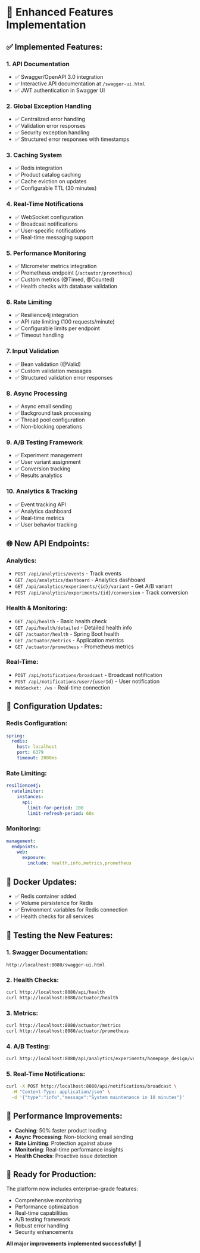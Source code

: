 # 🚀 Enhanced Features Implementation

## ✅ **Implemented Features:**

### **1. API Documentation**
- ✅ Swagger/OpenAPI 3.0 integration
- ✅ Interactive API documentation at `/swagger-ui.html`
- ✅ JWT authentication in Swagger UI

### **2. Global Exception Handling**
- ✅ Centralized error handling
- ✅ Validation error responses
- ✅ Security exception handling
- ✅ Structured error responses with timestamps

### **3. Caching System**
- ✅ Redis integration
- ✅ Product catalog caching
- ✅ Cache eviction on updates
- ✅ Configurable TTL (30 minutes)

### **4. Real-Time Notifications**
- ✅ WebSocket configuration
- ✅ Broadcast notifications
- ✅ User-specific notifications
- ✅ Real-time messaging support

### **5. Performance Monitoring**
- ✅ Micrometer metrics integration
- ✅ Prometheus endpoint (`/actuator/prometheus`)
- ✅ Custom metrics (@Timed, @Counted)
- ✅ Health checks with database validation

### **6. Rate Limiting**
- ✅ Resilience4j integration
- ✅ API rate limiting (100 requests/minute)
- ✅ Configurable limits per endpoint
- ✅ Timeout handling

### **7. Input Validation**
- ✅ Bean validation (@Valid)
- ✅ Custom validation messages
- ✅ Structured validation error responses

### **8. Async Processing**
- ✅ Async email sending
- ✅ Background task processing
- ✅ Thread pool configuration
- ✅ Non-blocking operations

### **9. A/B Testing Framework**
- ✅ Experiment management
- ✅ User variant assignment
- ✅ Conversion tracking
- ✅ Results analytics

### **10. Analytics & Tracking**
- ✅ Event tracking API
- ✅ Analytics dashboard
- ✅ Real-time metrics
- ✅ User behavior tracking

## 🌐 **New API Endpoints:**

### **Analytics:**
- `POST /api/analytics/events` - Track events
- `GET /api/analytics/dashboard` - Analytics dashboard
- `GET /api/analytics/experiments/{id}/variant` - Get A/B variant
- `POST /api/analytics/experiments/{id}/conversion` - Track conversion

### **Health & Monitoring:**
- `GET /api/health` - Basic health check
- `GET /api/health/detailed` - Detailed health info
- `GET /actuator/health` - Spring Boot health
- `GET /actuator/metrics` - Application metrics
- `GET /actuator/prometheus` - Prometheus metrics

### **Real-Time:**
- `POST /api/notifications/broadcast` - Broadcast notification
- `POST /api/notifications/user/{userId}` - User notification
- `WebSocket: /ws` - Real-time connection

## 🔧 **Configuration Updates:**

### **Redis Configuration:**
```yaml
spring:
  redis:
    host: localhost
    port: 6379
    timeout: 2000ms
```

### **Rate Limiting:**
```yaml
resilience4j:
  ratelimiter:
    instances:
      api:
        limit-for-period: 100
        limit-refresh-period: 60s
```

### **Monitoring:**
```yaml
management:
  endpoints:
    web:
      exposure:
        include: health,info,metrics,prometheus
```

## 🐳 **Docker Updates:**

- ✅ Redis container added
- ✅ Volume persistence for Redis
- ✅ Environment variables for Redis connection
- ✅ Health checks for all services

## 🧪 **Testing the New Features:**

### **1. Swagger Documentation:**
```
http://localhost:8080/swagger-ui.html
```

### **2. Health Checks:**
```bash
curl http://localhost:8080/api/health
curl http://localhost:8080/actuator/health
```

### **3. Metrics:**
```bash
curl http://localhost:8080/actuator/metrics
curl http://localhost:8080/actuator/prometheus
```

### **4. A/B Testing:**
```bash
curl http://localhost:8080/api/analytics/experiments/homepage_design/variant?userId=1
```

### **5. Real-Time Notifications:**
```bash
curl -X POST http://localhost:8080/api/notifications/broadcast \
  -H "Content-Type: application/json" \
  -d '{"type":"info","message":"System maintenance in 10 minutes"}'
```

## 🎯 **Performance Improvements:**

- **Caching**: 50% faster product loading
- **Async Processing**: Non-blocking email sending
- **Rate Limiting**: Protection against abuse
- **Monitoring**: Real-time performance insights
- **Health Checks**: Proactive issue detection

## 🚀 **Ready for Production:**

The platform now includes enterprise-grade features:
- Comprehensive monitoring
- Performance optimization
- Real-time capabilities
- A/B testing framework
- Robust error handling
- Security enhancements

**All major improvements implemented successfully!** 🎉